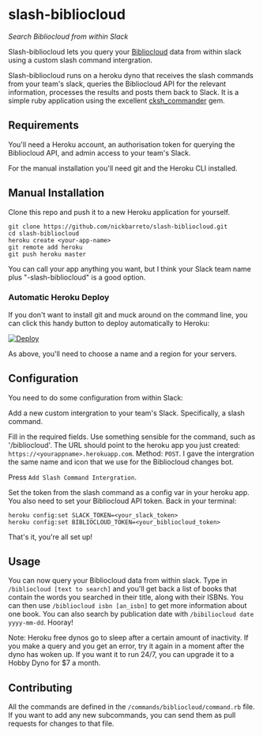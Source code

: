 # slash-bibliocloud

_Search Bibliocloud from within Slack_

Slash-bibliocloud lets you query your [Bibliocloud](http://bibliocloud.com/) data from within slack using a custom slash command intergration. 

Slash-bibliocloud runs on a heroku dyno that receives the slash commands from your team's slack, queries the Bibliocloud API for the relevant information, processes the results and posts them back to Slack. It is a simple ruby application using the excellent [cksh_commander](https://github.com/openarcllc/cksh_commander) gem.

## Requirements

You'll need a Heroku account, an authorisation token for querying the Bibliocloud API, and admin access to your team's Slack.

For the manual installation you'll need git and the Heroku CLI installed. 

## Manual Installation

Clone this repo and push it to a new Heroku application for yourself.

	git clone https://github.com/nickbarreto/slash-bibliocloud.git
	cd slash-bibliocloud
	heroku create <your-app-name>
	git remote add heroku
	git push heroku master

You can call your app anything you want, but I think your Slack team name plus "-slash-bibliocloud" is a good option.

### Automatic Heroku Deploy

If you don't want to install git and muck around on the command line, you can click this handy button to deploy automatically to Heroku:

[![Deploy](https://www.herokucdn.com/deploy/button.svg)](https://heroku.com/deploy)

As above, you'll need to choose a name and a region for your servers.

## Configuration

You need to do some configuration from within Slack:

Add a new custom intergration to your team's Slack. Specifically, a slash command.

Fill in the required fields. Use something sensible for the command, such as '/bibliocloud'. The URL should point to the heroku app you just created: `https://<yourappname>.herokuapp.com`. Method: `POST`. I gave the intergration the same name and icon that we use for the Bibliocloud changes bot.

Press `Add Slash Command Intergration`.

Set the token from the slash command as a config var in your heroku app. You also need to set your Bibliocloud API token. Back in your terminal:

	heroku config:set SLACK_TOKEN=<your_slack_token>
	heroku config:set BIBLIOCLOUD_TOKEN=<your_bibliocloud_token>

That's it, you're all set up!

## Usage

You can now query your Bibliocloud data from within slack. Type in `/bibliocloud [text to search]` and you'll get back a list of books that contain the words you searched in their title, along with their ISBNs. You can then use `/bibliocloud isbn [an_isbn]` to get more information about one book. You can also search by publication date with `/bibiliocloud date yyyy-mm-dd`. Hooray!

Note: Heroku free dynos go to sleep after a certain amount of inactivity. If you make a query and you get an error, try it again in a moment after the dyno has woken up. If you want it to run 24/7, you can upgrade it to a Hobby Dyno for $7 a month.

## Contributing

All the commands are defined in the `/commands/bibliocloud/command.rb` file. If you want to add any new subcommands, you can send them as pull requests for changes to that file.
